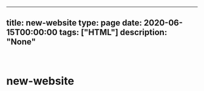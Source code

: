 
---
title: new-website
type: page
date: 2020-06-15T00:00:00
tags: ["HTML"]
description: "None"
---


<br>

# new-website
